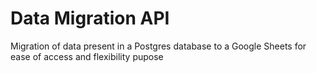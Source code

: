 # Data Migration API
 Migration of data present in a Postgres database to a Google Sheets for ease of access and flexibility pupose 
